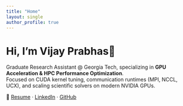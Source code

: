 ```yaml
---
title: "Home"
layout: single
author_profile: true
---
```


# Hi, I’m Vijay Prabhas👋

Graduate Research Assistant @ Georgia Tech, specializing in **GPU Acceleration & HPC Performance Optimization**.  
Focused on CUDA kernel tuning, communication runtimes (MPI, NCCL, UCX), and scaling scientific solvers on modern NVIDIA GPUs.  

🔗 [Resume](/assets/docs/Resume_draft.pdf) · [LinkedIn](https://linkedin.com/in/vijaykodamalla) · [GitHub](https://github.com/vkodamalla3)
